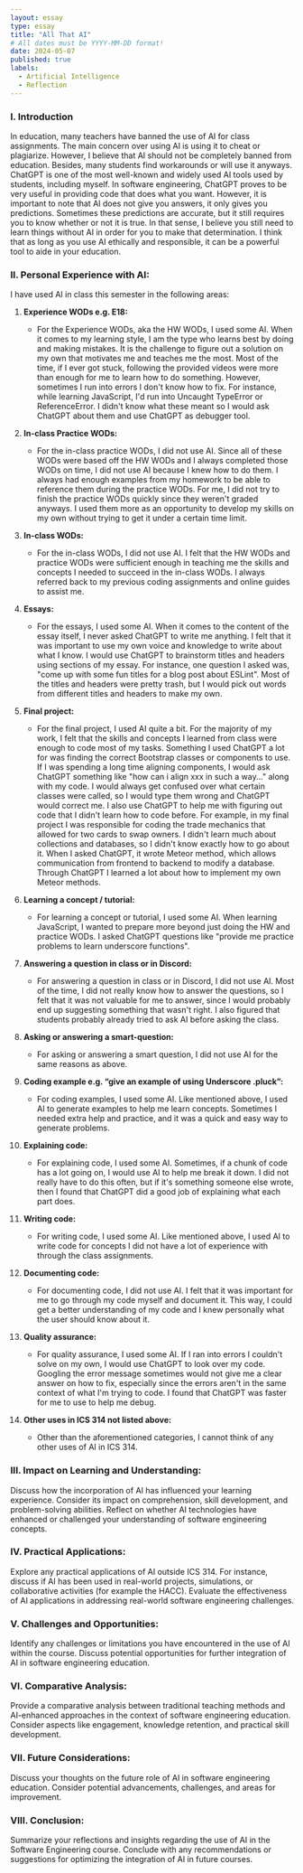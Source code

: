 ```yaml
---
layout: essay
type: essay
title: "All That AI"
# All dates must be YYYY-MM-DD format!
date: 2024-05-07
published: true
labels:
  - Artificial Intelligence
  - Reflection
---
```

### I. Introduction
In education, many teachers have banned the use of AI for class assignments. The main concern over using AI is using it to cheat or plagiarize. However, I believe that AI should not be completely banned from education. Besides, many students find workarounds or will use it anyways. ChatGPT is one of the most well-known and widely used AI tools used by students, including myself. In software engineering, ChatGPT proves to be very useful in providing code that does what you want. However, it is important to note that AI does not give you answers, it only gives you predictions. Sometimes these predictions are accurate, but it still requires you to know whether or not it is true. In that sense, I believe you still need to learn things without AI in order for you to make that determination. I think that as long as you use AI ethically and responsible, it can be a powerful tool to aide in your education.

### II. Personal Experience with AI:
I have used AI in class this semester in the following areas:

1. **Experience WODs e.g. E18:**
    - For the Experience WODs, aka the HW WODs, I used some AI. When it comes to my learning style, I am the type who learns best by doing and making mistakes. It is the challenge to figure out a solution on my own that motivates me and teaches me the most. Most of the time, if I ever got stuck, following the provided videos were more than enough for me to learn how to do something. However, sometimes I run into errors I don't know how to fix. For instance, while learning JavaScript, I'd run into Uncaught TypeError or ReferenceError. I didn't know what these meant so I would ask ChatGPT about them and use ChatGPT as debugger tool.

2. **In-class Practice WODs:** 
    - For the in-class practice WODs, I did not use AI. Since all of these WODs were based off the HW WODs and I always completed those WODs on time, I did not use AI because I knew how to do them. I always had enough examples from my homework to be able to reference them during the practice WODs. For me, I did not try to finish the practice WODs quickly since they weren't graded anyways. I used them more as an opportunity to develop my skills on my own without trying to get it under a certain time limit.

3. **In-class WODs:**  
    - For the in-class WODs, I did not use AI. I felt that the HW WODs and practice WODs were sufficient enough in teaching me the skills and concepts I needed to succeed in the in-class WODs. I always referred back to my previous coding assignments and online guides to assist me. 

4. **Essays:**
    - For the essays, I used some AI. When it comes to the content of the essay itself, I never asked ChatGPT to write me anything. I felt that it was important to use my own voice and knowledge to write about what I know. I would use ChatGPT to brainstorm titles and headers using sections of my essay. For instance, one question I asked was, "come up with some fun titles for a blog post about ESLint". Most of the titles and headers were pretty trash, but I would pick out words from different titles and headers to make my own. 

5. **Final project:**
    - For the final project, I used AI quite a bit. For the majority of my work, I felt that the skills and concepts I learned from class were enough to code most of my tasks. Something I used ChatGPT a lot for was finding the correct Bootstrap classes or components to use. If I was spending a long time aligning components, I would ask ChatGPT something like "how can i align xxx in such a way..." along with my code. I would always get confused over what certain classes were called, so I would type them wrong and ChatGPT would correct me. I also use ChatGPT to help me with figuring out code that I didn't learn how to code before. For example, in my final project I was responsible for coding the trade mechanics that allowed for two cards to swap owners. I didn't learn much about collections and databases, so I didn't know exactly how to go about it. When I asked ChatGPT, it wrote Meteor method, which allows communication from frontend to backend to modify a database. Through ChatGPT I learned a lot about how to implement my own Meteor methods.

6. **Learning a concept / tutorial:**
    - For learning a concept or tutorial, I used some AI. When learning JavaScript, I wanted to prepare more beyond just doing the HW and practice WODs. I asked ChatGPT questions like "provide me practice problems to learn underscore functions".

7. **Answering a question in class or in Discord:**
    - For answering a question in class or in Discord, I did not use AI. Most of the time, I did not really know how to answer the questions, so I felt that it was not valuable for me to answer, since I would probably end up suggesting something that wasn't right. I also figured that students probably already tried to ask AI before asking the class.  

8. **Asking or answering a smart-question:**
    - For asking or answering a smart question, I did not use AI for the same reasons as above.

9. **Coding example e.g. “give an example of using Underscore .pluck”:**
    - For coding examples, I used some AI. Like mentioned above, I used AI to generate examples to help me learn concepts. Sometimes I needed extra help and practice, and it was a quick and easy way to generate problems. 

10. **Explaining code:**
    - For explaining code, I used some AI. Sometimes, if a chunk of code has a lot going on, I would use AI to help me break it down. I did not really have to do this often, but if it's something someone else wrote, then I found that ChatGPT did a good job of explaining what each part does.

11. **Writing code:**
    - For writing code, I used some AI. Like mentioned above, I used AI to write code for concepts I did not have a lot of experience with through the class assignments.

12. **Documenting code:**
    - For documenting code, I did not use AI. I felt that it was important for me to go through my code myself and document it. This way, I could get a better understanding of my code and I knew personally what the user should know about it. 

13. **Quality assurance:**
    - For quality assurance, I used some AI. If I ran into errors I couldn't solve on my own, I would use ChatGPT to look over my code. Googling the error message sometimes would not give me a clear answer on how to fix, especially since the errors aren't in the same context of what I'm trying to code. I found that ChatGPT was faster for me to use to help me debug.

14. **Other uses in ICS 314 not listed above:**
    - Other than the aforementioned categories, I cannot think of any other uses of AI in ICS 314.


### III. Impact on Learning and Understanding:
Discuss how the incorporation of AI has influenced your learning experience. Consider its impact on comprehension, skill development, and problem-solving abilities. Reflect on whether AI technologies have enhanced or challenged your understanding of software engineering concepts.

### IV. Practical Applications:
Explore any practical applications of AI outside ICS 314. For instance, discuss if AI has been used in real-world projects, simulations, or collaborative activities (for example the HACC). Evaluate the effectiveness of AI applications in addressing real-world software engineering challenges.

### V. Challenges and Opportunities:
Identify any challenges or limitations you have encountered in the use of AI within the course. Discuss potential opportunities for further integration of AI in software engineering education.

### VI. Comparative Analysis:
Provide a comparative analysis between traditional teaching methods and AI-enhanced approaches in the context of software engineering education. Consider aspects like engagement, knowledge retention, and practical skill development.

### VII. Future Considerations:
Discuss your thoughts on the future role of AI in software engineering education. Consider potential advancements, challenges, and areas for improvement.

### VIII. Conclusion:
Summarize your reflections and insights regarding the use of AI in the Software Engineering course. Conclude with any recommendations or suggestions for optimizing the integration of AI in future courses.